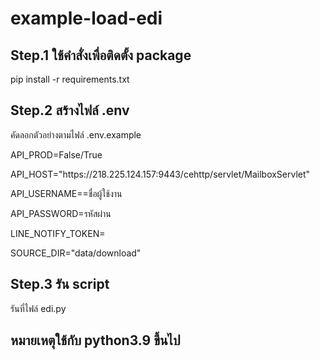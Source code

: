 # example-load-edi
## Step.1 ใช้คำสั่งเพื่อติดตั้ง package
<p>pip install -r requirements.txt</p>

## Step.2 สร้างไฟล์ .env
<p>คัดลอกตัวอย่างตามไฟล์ .env.example</p>
<p>API_PROD=False/True</p>
<p>API_HOST="https://218.225.124.157:9443/cehttp/servlet/MailboxServlet"</p>
<p>API_USERNAME==ชื่อผู้ใช้งาน</p>
<p>API_PASSWORD=รหัสผ่าน</p>
<p>LINE_NOTIFY_TOKEN=</p>
<p>SOURCE_DIR="data/download"</p>

## Step.3 รัน script
<p>รันที่ไฟล์ edi.py</p>

## หมายเหตุใช้กับ python3.9 ขึ้นไป
